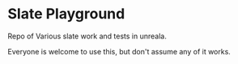 # Slate Playground
Repo of Various slate work and tests in unreala.

Everyone is welcome to use this, but don't assume any of it works.

